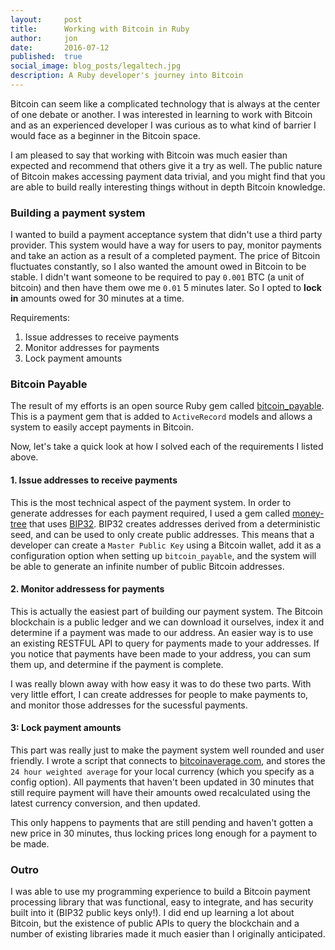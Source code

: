 ```yaml
---
layout:     post
title:      Working with Bitcoin in Ruby
author:     jon
date:       2016-07-12
published:  true
social_image: blog_posts/legaltech.jpg
description: A Ruby developer's journey into Bitcoin
---
```


Bitcoin can seem like a complicated technology that is always at the center of one debate or another.
I was interested in learning to work with Bitcoin and as an experienced developer I was curious as to what kind of barrier I would face as a beginner in the Bitcoin space.

<!-- more -->

I am pleased to say that working with Bitcoin was much easier than expected and recommend that others give it a try as well.
The public nature of Bitcoin makes accessing payment data trivial, and you might find that you are able to build really interesting things without in depth Bitcoin knowledge.

### Building a payment system

I wanted to build a payment acceptance system that didn't use a third party provider.
This system would have a way for users to pay, monitor payments and take an action as a result of a completed payment.
The price of Bitcoin fluctuates constantly, so I also wanted the amount owed in Bitcoin to be stable.
I didn't want someone to be required to pay `0.001` BTC (a unit of bitcoin) and then have them owe me `0.01` 5 minutes later.  So I opted to **lock in** amounts owed for 30 minutes at a time.

Requirements:

1. Issue addresses to receive payments
2. Monitor addresses for payments
3. Lock payment amounts

### Bitcoin Payable

The result of my efforts is an open source Ruby gem called [bitcoin_payable](https://github.com/Sailias/bitcoin_payable).
This is a payment gem that is added to `ActiveRecord` models and allows a system to easily accept payments in Bitcoin.

Now, let's take a quick look at how I solved each of the requirements I listed above.

#### 1. Issue addresses to receive payments

This is the most technical aspect of the payment system.
In order to generate addresses for each payment required, I used a gem called [money-tree](https://github.com/GemHQ/money-tree) that uses [BIP32](https://github.com/bitcoin/bips/blob/master/bip-0032.mediawiki).
BIP32 creates addresses derived from a deterministic seed, and can be used to only create public addresses.
This means that a developer can create a `Master Public Key` using a Bitcoin wallet, add it as a configuration option when setting up `bitcoin_payable`, and the system will be able to generate an infinite number of public Bitcoin addresses.

#### 2. Monitor addressess for payments

This is actually the easiest part of building our payment system.  The Bitcoin blockchain is a public ledger and we can download it ourselves, index it and determine if a payment was made to our address.
An easier way is to use an existing RESTFUL API to query for payments made to your addresses.  If you notice that payments have been made to your address, you can sum them up, and determine if the payment is complete.

I was really blown away with how easy it was to do these two parts.  With very little effort, I can create addresses for people to make payments to, and monitor those addresses for the sucessful payments.

#### 3: Lock payment amounts 

This part was really just to make the payment system well rounded and user friendly.
I wrote a script that connects to [bitcoinaverage.com](https://api.bitcoinaverage.com), and stores the `24 hour weighted average` for your local currency (which you specify as a config option).
All payments that haven't been updated in 30 minutes that still require payment will have their amounts owed recalculated using the latest currency conversion, and then updated.

This only happens to payments that are still pending and haven't gotten a new price in 30 minutes, thus locking prices long enough for a payment to be made.

### Outro

I was able to use my programming experience to build a Bitcoin payment processing library that was functional, easy to integrate, and has security built into it (BIP32 public keys only!).
I did end up learning a lot about Bitcoin, but the existence of public APIs to query the blockchain and a number of existing libraries made it much easier than I originally anticipated.

